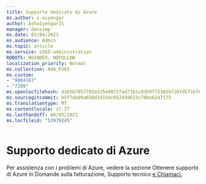 ```yaml
---
title: Supporto dedicato di Azure
ms.author: v-aiyengar
author: AshaIyengar21
manager: dansimp
ms.date: 03/04/2021
ms.audience: Admin
ms.topic: article
ms.service: o365-administration
ROBOTS: NOINDEX, NOFOLLOW
localization_priority: Normal
ms.collection: Adm_O365
ms.custom:
- "9004167"
- "7299"
ms.openlocfilehash: d165b7857703a535e8971fed71b1c83b9f753d5bf26fd5f1b76fe583a6c61578
ms.sourcegitcommit: b5f7da89a650d2915dc652449623c78be6247175
ms.translationtype: MT
ms.contentlocale: it-IT
ms.lasthandoff: 08/05/2021
ms.locfileid: "53979245"
---
```

# <a name="dedicated-azure-support"></a>Supporto dedicato di Azure

Per assistenza con i problemi di Azure, vedere la sezione Ottenere supporto di Azure in Domande sulla fatturazione, Supporto tecnico [e Chiamaci.](https://go.microsoft.com/fwlink/?linkid=2081348)
